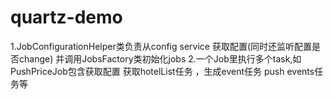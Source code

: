 # quartz-demo
1.JobConfigurationHelper类负责从config service 获取配置(同时还监听配置是否change) 并调用JobsFactory类初始化jobs
2.一个Job里执行多个task,如PushPriceJob包含获取配置 获取hotelList任务 ，生成event任务 push events任务等

